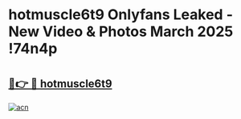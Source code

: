 # hotmuscle6t9 Onlyfans Leaked - New Video & Photos March 2025 !74n4p

# <h2><a href="https://y6xyoo.iuczelnia.edu.pl?title=hotmuscle6t9&ref=74n4p">🔗👉 🔴 hotmuscle6t9</a></h2>

[![acn](https://github.com/user-attachments/assets/0f9c940e-d8b0-45ae-aac7-cd30a18b3e1c)](https://y6xyoo.iuczelnia.edu.pl?title=hotmuscle6t9&ref=74n4p)

